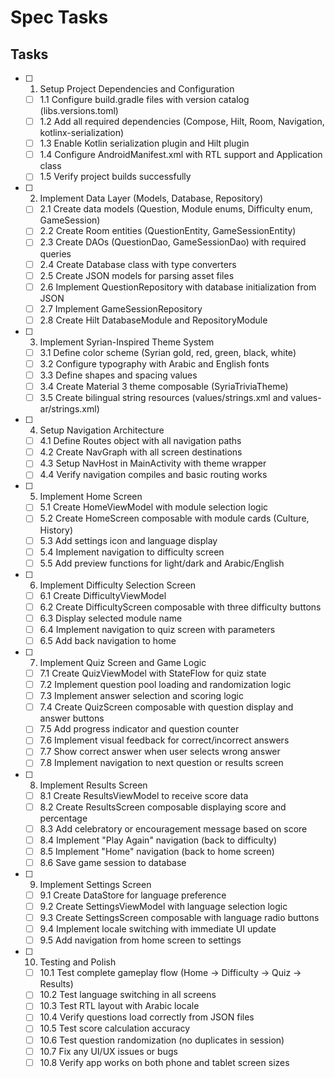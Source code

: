 # Spec Tasks

## Tasks

- [ ] 1. Setup Project Dependencies and Configuration
  - [ ] 1.1 Configure build.gradle files with version catalog (libs.versions.toml)
  - [ ] 1.2 Add all required dependencies (Compose, Hilt, Room, Navigation, kotlinx-serialization)
  - [ ] 1.3 Enable Kotlin serialization plugin and Hilt plugin
  - [ ] 1.4 Configure AndroidManifest.xml with RTL support and Application class
  - [ ] 1.5 Verify project builds successfully

- [ ] 2. Implement Data Layer (Models, Database, Repository)
  - [ ] 2.1 Create data models (Question, Module enums, Difficulty enum, GameSession)
  - [ ] 2.2 Create Room entities (QuestionEntity, GameSessionEntity)
  - [ ] 2.3 Create DAOs (QuestionDao, GameSessionDao) with required queries
  - [ ] 2.4 Create Database class with type converters
  - [ ] 2.5 Create JSON models for parsing asset files
  - [ ] 2.6 Implement QuestionRepository with database initialization from JSON
  - [ ] 2.7 Implement GameSessionRepository
  - [ ] 2.8 Create Hilt DatabaseModule and RepositoryModule

- [ ] 3. Implement Syrian-Inspired Theme System
  - [ ] 3.1 Define color scheme (Syrian gold, red, green, black, white)
  - [ ] 3.2 Configure typography with Arabic and English fonts
  - [ ] 3.3 Define shapes and spacing values
  - [ ] 3.4 Create Material 3 theme composable (SyriaTriviaTheme)
  - [ ] 3.5 Create bilingual string resources (values/strings.xml and values-ar/strings.xml)

- [ ] 4. Setup Navigation Architecture
  - [ ] 4.1 Define Routes object with all navigation paths
  - [ ] 4.2 Create NavGraph with all screen destinations
  - [ ] 4.3 Setup NavHost in MainActivity with theme wrapper
  - [ ] 4.4 Verify navigation compiles and basic routing works

- [ ] 5. Implement Home Screen
  - [ ] 5.1 Create HomeViewModel with module selection logic
  - [ ] 5.2 Create HomeScreen composable with module cards (Culture, History)
  - [ ] 5.3 Add settings icon and language display
  - [ ] 5.4 Implement navigation to difficulty screen
  - [ ] 5.5 Add preview functions for light/dark and Arabic/English

- [ ] 6. Implement Difficulty Selection Screen
  - [ ] 6.1 Create DifficultyViewModel
  - [ ] 6.2 Create DifficultyScreen composable with three difficulty buttons
  - [ ] 6.3 Display selected module name
  - [ ] 6.4 Implement navigation to quiz screen with parameters
  - [ ] 6.5 Add back navigation to home

- [ ] 7. Implement Quiz Screen and Game Logic
  - [ ] 7.1 Create QuizViewModel with StateFlow for quiz state
  - [ ] 7.2 Implement question pool loading and randomization logic
  - [ ] 7.3 Implement answer selection and scoring logic
  - [ ] 7.4 Create QuizScreen composable with question display and answer buttons
  - [ ] 7.5 Add progress indicator and question counter
  - [ ] 7.6 Implement visual feedback for correct/incorrect answers
  - [ ] 7.7 Show correct answer when user selects wrong answer
  - [ ] 7.8 Implement navigation to next question or results screen

- [ ] 8. Implement Results Screen
  - [ ] 8.1 Create ResultsViewModel to receive score data
  - [ ] 8.2 Create ResultsScreen composable displaying score and percentage
  - [ ] 8.3 Add celebratory or encouragement message based on score
  - [ ] 8.4 Implement "Play Again" navigation (back to difficulty)
  - [ ] 8.5 Implement "Home" navigation (back to home screen)
  - [ ] 8.6 Save game session to database

- [ ] 9. Implement Settings Screen
  - [ ] 9.1 Create DataStore for language preference
  - [ ] 9.2 Create SettingsViewModel with language selection logic
  - [ ] 9.3 Create SettingsScreen composable with language radio buttons
  - [ ] 9.4 Implement locale switching with immediate UI update
  - [ ] 9.5 Add navigation from home screen to settings

- [ ] 10. Testing and Polish
  - [ ] 10.1 Test complete gameplay flow (Home → Difficulty → Quiz → Results)
  - [ ] 10.2 Test language switching in all screens
  - [ ] 10.3 Test RTL layout with Arabic locale
  - [ ] 10.4 Verify questions load correctly from JSON files
  - [ ] 10.5 Test score calculation accuracy
  - [ ] 10.6 Test question randomization (no duplicates in session)
  - [ ] 10.7 Fix any UI/UX issues or bugs
  - [ ] 10.8 Verify app works on both phone and tablet screen sizes
